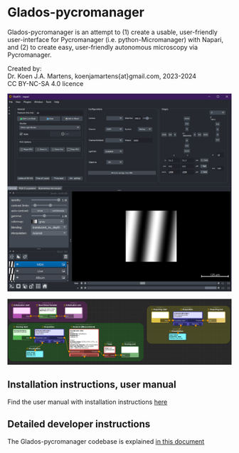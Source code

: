 # Glados-pycromanager

Glados-pycromanager is an attempt to (1) create a usable, user-friendly user-interface for Pycromanager (i.e. python-Micromanager) with Napari, and (2) to create easy, user-friendly autonomous microscopy via Pycromanager.  

Created by:  
Dr. Koen J.A. Martens, koenjamartens{at}gmail.com, 2023-2024  
CC BY-NC-SA 4.0 licence

![Glados-pycromanager overview image](glados_pycromanager/Documentation/Images/Overview2.png)

![Example of user-friendly autonomous microscopy](glados_pycromanager/Documentation/Images/Autonomous_simple_1.png)

## Installation instructions, user manual

Find the user manual with installation instructions [here](glados_pycromanager/Documentation/UserManual.md)

## Detailed developer instructions

The Glados-pycromanager codebase is explained [in this document](glados_pycromanager/Documentation/index.html)
